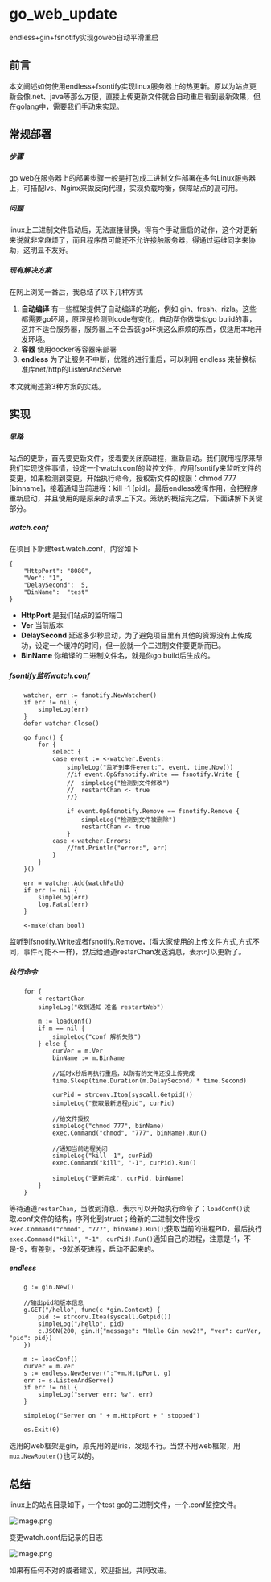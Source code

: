 # go_web_update
endless+gin+fsnotify实现goweb自动平滑重启

## 前言
本文阐述如何使用endless+fsontify实现linux服务器上的热更新。原以为站点更新会像.net、java等那么方便，直接上传更新文件就会自动重启看到最新效果，但在golang中，需要我们手动来实现。
## 常规部署
##### 步骤
go web在服务器上的部署步骤一般是打包成二进制文件部署在多台Linux服务器上，可搭配lvs、Nginx来做反向代理，实现负载均衡，保障站点的高可用。
##### 问题
linux上二进制文件启动后，无法直接替换，得有个手动重启的动作，这个对更新来说就非常麻烦了，而且程序员可能还不允许接触服务器，得通过运维同学来协助，这明显不友好。
##### 现有解决方案
在网上浏览一番后，我总结了以下几种方式
1. **自动编译** 有一些框架提供了自动编译的功能，例如 gin、fresh、rizla。这些都需要go环境，原理是检测到code有变化，自动帮你做类似go bulid的事，这并不适合服务器，服务器上不会去装go环境这么麻烦的东西，仅适用本地开发环境。
2. **容器** 使用docker等容器来部署
3. **endless** 为了让服务不中断，优雅的进行重启，可以利用 endless 来替换标准库net/http的ListenAndServe

本文就阐述第3种方案的实践。

## 实现
##### 思路
站点的更新，首先要更新文件，接着要关闭原进程，重新启动。我们就用程序来帮我们实现这件事情，设定一个watch.conf的监控文件，应用fsontify来监听文件的变更，如果检测到变更，开始执行命令，授权新文件的权限：chmod 777 [binname]，接着通知当前进程：kill -1 [pid]。最后endless发挥作用，会把程序重新启动，并且使用的是原来的请求上下文。笼统的概括完之后，下面讲解下关键部分。

##### watch.conf
在项目下新建test.watch.conf，内容如下
```
{
    "HttpPort": "8080",
    "Ver": "1",
    "DelaySecond":  5,
    "BinName":  "test"
}
```

* **HttpPort** 是我们站点的监听端口
* **Ver** 当前版本
* **DelaySecond** 延迟多少秒启动，为了避免项目里有其他的资源没有上传成功，设定一个缓冲的时间，但一般就一个二进制文件要更新而已。
* **BinName** 你编译的二进制文件名，就是你go build后生成的。

##### fsontify监听watch.conf
```
	watcher, err := fsnotify.NewWatcher()
	if err != nil {
		simpleLog(err)
	}
	defer watcher.Close()

	go func() {
		for {
			select {
			case event := <-watcher.Events:
				simpleLog("监听到事件event:", event, time.Now())
				//if event.Op&fsnotify.Write == fsnotify.Write {
				//	simpleLog("检测到文件修改")
				//	restartChan <- true
				//}

				if event.Op&fsnotify.Remove == fsnotify.Remove {
					simpleLog("检测到文件被删除")
					restartChan <- true
				}
			case <-watcher.Errors:
				//fmt.Println("error:", err)
			}
		}
	}()

	err = watcher.Add(watchPath)
	if err != nil {
		simpleLog(err)
		log.Fatal(err)
	}

	<-make(chan bool)
```
监听到fsnotify.Write或者fsnotify.Remove，(看大家使用的上传文件方式,方式不同，事件可能不一样)，然后给通道restarChan发送消息，表示可以更新了。 

##### 执行命令
```
	for {
		<-restartChan
		simpleLog("收到通知 准备 restartWeb")

		m := loadConf()
		if m == nil {
			simpleLog("conf 解析失败")
		} else {
			curVer = m.Ver
			binName := m.BinName

			//延时x秒后再执行重启，以防有的文件还没上传完成
			time.Sleep(time.Duration(m.DelaySecond) * time.Second)

			curPid = strconv.Itoa(syscall.Getpid())
			simpleLog("获取最新进程pid", curPid)

			//给文件授权
			simpleLog("chmod 777", binName)
			exec.Command("chmod", "777", binName).Run()

			//通知当前进程关闭
			simpleLog("kill -1", curPid)
			exec.Command("kill", "-1", curPid).Run()

			simpleLog("更新完成", curPid, binName)
		}
	}
```
等待通道`restarChan`，当收到消息，表示可以开始执行命令了；`loadConf()`读取.conf文件的结构，序列化到struct；给新的二进制文件授权`exec.Command("chmod", "777", binName).Run()`;获取当前的进程PID，最后执行`exec.Command("kill", "-1", curPid).Run()`通知自己的进程，注意是-1，不是-9，有差别，-9就杀死进程，启动不起来的。

##### endless
```
    g := gin.New()

	//输出pid和版本信息
	g.GET("/hello", func(c *gin.Context) {
		pid := strconv.Itoa(syscall.Getpid())
		simpleLog("/hello", pid)
		c.JSON(200, gin.H{"message": "Hello Gin new2!", "ver": curVer, "pid": pid})
	})

	m := loadConf()
	curVer = m.Ver
	s := endless.NewServer(":"+m.HttpPort, g)
	err := s.ListenAndServe()
	if err != nil {
		simpleLog("server err: %v", err)
	}

	simpleLog("Server on " + m.HttpPort + " stopped")

	os.Exit(0)
```
选用的web框架是gin，原先用的是iris，发现不行。当然不用web框架，用`mux.NewRouter()`也可以的。

## 总结
linux上的站点目录如下，一个test go的二进制文件，一个.conf监控文件。

![image.png](https://image-static.segmentfault.com/942/905/942905324-5f1659a480b5d_articlex)

变更watch.conf后记录的日志

![image.png](https://image-static.segmentfault.com/213/702/2137028625-5f165b2c4e684_articlex)

如果有任何不对的或者建议，欢迎指出，共同改进。


